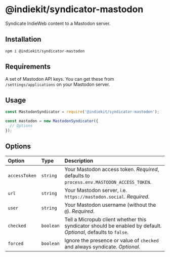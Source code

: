 # @indiekit/syndicator-mastodon

Syndicate IndieWeb content to a Mastodon server.

## Installation

`npm i @indiekit/syndicator-mastodon`

## Requirements

A set of Mastodon API keys. You can get these from `/settings/applications` on your Mastodon server.

## Usage

```js
const MastodonSyndicator = require('@indiekit/syndicator-mastodon');

const mastodon = new MastodonSyndicator({
  // Options
});
```

## Options

| Option | Type | Description |
| :----- | :--- | :---------- |
| `accessToken` | `string` | Your Mastodon access token. *Required*, defaults to `process.env.MASTODON_ACCESS_TOKEN`. |
| `url` | `string` | Your Mastodon server, i.e. `https://mastodon.social`. *Required*. |
| `user` | `string` | Your Mastodon username (without the `@`). *Required*. |
| `checked` | `boolean` | Tell a Micropub client whether this syndicator should be enabled by default. *Optional*, defaults to `false`. |
| `forced` | `boolean` | Ignore the presence or value of `checked` and always syndicate. *Optional*. |
